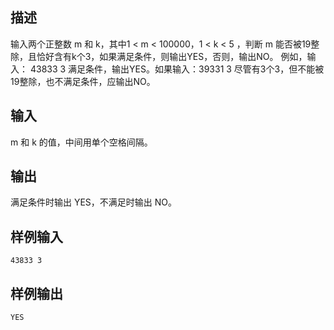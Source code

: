 ## 描述


输入两个正整数 m 和 k，其中1 < m < 100000，1 < k < 5 ，判断 m 能否被19整除，且恰好含有k个3，如果满足条件，则输出YES，否则，输出NO。
例如，输入：
43833 3
满足条件，输出YES。如果输入：39331 3
尽管有3个3，但不能被19整除，也不满足条件，应输出NO。

## 输入


m 和 k 的值，中间用单个空格间隔。

## 输出


满足条件时输出 YES，不满足时输出 NO。

## 样例输入


```
43833 3
```


## 样例输出


```
YES
```


